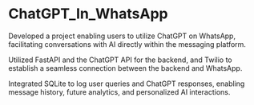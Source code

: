 # ChatGPT_In_WhatsApp

Developed a project enabling users to utilize ChatGPT on WhatsApp, facilitating conversations with AI directly within the messaging platform.

Utilized FastAPI and the ChatGPT API for the backend, and Twilio to establish a seamless connection between the backend and WhatsApp.

Integrated SQLite to log user queries and ChatGPT responses, enabling message history, future analytics, and personalized AI interactions.

